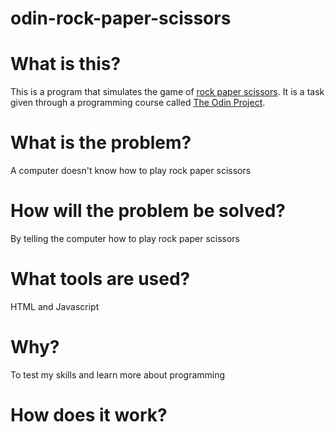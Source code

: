 # odin-rock-paper-scissors

# What is this?

This is a program that simulates the game of [rock paper scissors](https://en.wikipedia.org/wiki/Rock_paper_scissors). It is a task given through a programming course called [The Odin Project](https://www.theodinproject.com/lessons/foundations-rock-paper-scissors).

# What is the problem?

A computer doesn't know how to play rock paper scissors

# How will the problem be solved?

By telling the computer how to play rock paper scissors

# What tools are used?

HTML and Javascript

# Why?

To test my skills and learn more about programming

# How does it work?